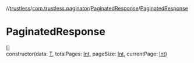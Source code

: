 //[trustless](../../../index.md)/[com.trustless.paginator](../index.md)/[PaginatedResponse](index.md)/[PaginatedResponse](-paginated-response.md)

# PaginatedResponse

[]\
constructor(data: [T](index.md), totalPages: [Int](https://kotlinlang.org/api/latest/jvm/stdlib/kotlin/-int/index.html), pageSize: [Int](https://kotlinlang.org/api/latest/jvm/stdlib/kotlin/-int/index.html), currentPage: [Int](https://kotlinlang.org/api/latest/jvm/stdlib/kotlin/-int/index.html))
